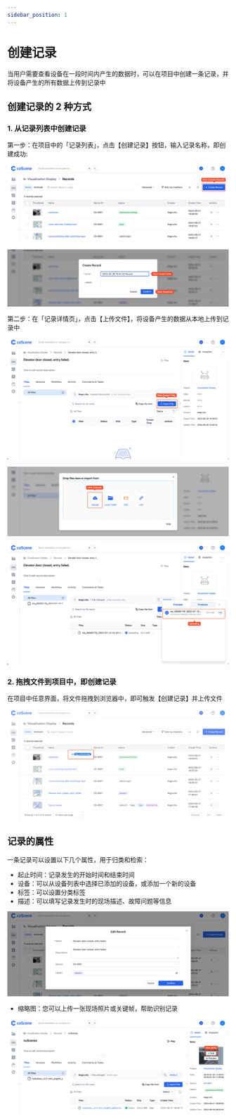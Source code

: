 ```yaml
---
sidebar_position: 1
---
```


# 创建记录

当用户需要查看设备在一段时间内产生的数据时，可以在项目中创建一条记录，并将设备产生的所有数据上传到记录中

## 创建记录的 2 种方式

### 1. 从记录列表中创建记录

第一步：在项目中的「记录列表」，点击【创建记录】按钮，输入记录名称，即创建成功:

![create-record-1](../img/create-record-1.png)

![create-record-2](../img/create-record-2.png)

第二步：在「记录详情页」，点击【上传文件】，将设备产生的数据从本地上传到记录中

![record-upload](../img/record-upload.png)

![record-upload-file](../img/record-upload-file.png)

![record-file-uploading](../img/record-file-uploading.png)

### 2. 拖拽文件到项目中，即创建记录

在项目中任意界面，将文件拖拽到浏览器中，即可触发【创建记录】并上传文件

![create-record-3](../img/create-record-3.png)

## 记录的属性

一条记录可以设置以下几个属性，用于归类和检索：

- 起止时间：记录发生的开始时间和结束时间
- 设备：可以从设备列表中选择已添加的设备，或添加一个新的设备
- 标签：可以设置分类标签
- 描述：可以填写记录发生时的现场描述、故障问题等信息

![create-record-4](../img/create-record-4.png)


- 缩略图：您可以上传一张现场照片或关键帧，帮助识别记录

![create-record-5](../img/create-record-5.png)

